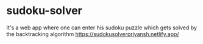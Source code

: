 # sudoku-solver
It's a web app where one can enter his sudoku puzzle which gets solved by the backtracking algorithm
https://sudokusolverpriyansh.netlify.app/

